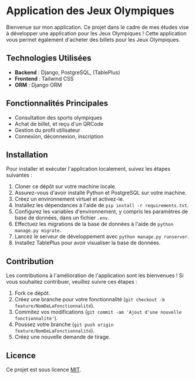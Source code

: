 # Application des Jeux Olympiques

Bienvenue sur mon application. Ce projet dans le cadre de mes études vise à développer une application pour les Jeux Olympiques ! Cette application vous permet également d'acheter des billets pour les Jeux Olympiques.

## Technologies Utilisées

- **Backend** : Django, PostgreSQL, (TablePlus)
- **Frontend** : Tailwind CSS
- **ORM** : Django ORM

## Fonctionnalités Principales

- Consultation des sports olympiques
- Achat de billet, et reçu d'un QRCode
- Gestion du profil utilisateur
- Connexion, déconnexion, inscription

## Installation

Pour installer et exécuter l'application localement, suivez les étapes suivantes :

1. Cloner ce dépôt sur votre machine locale.
2. Assurez-vous d'avoir installé Python et PostgreSQL sur votre machine.
3. Créez un environnement virtuel et activez-le.
4. Installez les dépendances à l'aide de `pip install -r requirements.txt`.
5. Configurez les variables d'environnement, y compris les paramètres de base de données, dans un fichier `.env`.
6. Effectuez les migrations de la base de données à l'aide de `python manage.py migrate`.
7. Lancez le serveur de développement avec `python manage.py runserver`.
8. Installez TablePlus pour avoir visualiser la base de données.

## Contribution

Les contributions à l'amélioration de l'application sont les bienvenues ! Si vous souhaitez contribuer, veuillez suivre ces étapes :

1. Fork ce dépôt.
2. Créez une branche pour votre fonctionnalité (`git checkout -b feature/NomDeLaFonctionnalité`).
3. Commitez vos modifications (`git commit -am 'Ajout d'une nouvelle fonctionnalité'`).
4. Poussez votre branche (`git push origin feature/NomDeLaFonctionnalité`).
5. Créez une nouvelle demande de tirage.

## Licence

Ce projet est sous licence [MIT](LICENSE).
